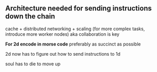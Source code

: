 ## Architecture needed for sending instructions down the chain
cache + distributed networking + scaling (for more complex tasks, introduce more worker nodes) aka collaboration is key

**For 2d encode in morse code**
preferably as succinct as possible

2d now has to figure out how to send instructions to 1d

soul has to die to move up
